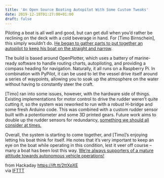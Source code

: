 ```yaml
---
title: 'An Open Source Boating Autopilot With Some Custom Tweaks'
date: 2019-12-18T01:27:00+01:00
draft: false
---
```


Piloting a boat is all well and good, but can get dull when you’d rather be reclining on the deck with a cold beverage in hand. For \[Timo Birnschein\], this simply wouldn’t do. [He began to gather parts to put together an autopilot to keep his boat on the straight and narrow](https://hackaday.io/project/168592-opencpn-chart-plotter-w-autopilot-and-waypoints).

The build is based around OpenPlotter, which uses a battery of marine-ready software to handle routing charts, autopiloting, and providing a compass heading for navigation. Naturally, it all runs on a Raspberry Pi. In combination with PyPilot, it can be used to let the vessel drive itself around a series of waypoints, allowing you to soak up the atmosphere on the water without having to constantly steer the craft.

\[Timo\] ran into some issues, however, with the hardware side of things. Existing implementations for motor control to drive the rudder weren’t quite cutting it, so the system was reworked to run with a robust H-bridge and some fresh Arduino code. This was combined with a custom rudder sensor built with a potentiometer and some 3D printed gears. Future work aims to double up the rudder sensors for redundancy, [something we should all consider at times.](https://hackaday.com/2019/03/14/mcas-and-the-737-when-small-changes-have-huge-consequences/)

Overall, the system is starting to come together, and \[Timo\]’s enjoying letting his boat think for itself. He notes that it’s very important to keep an eye on the boat while operating in this condition, lest it veer off course – many a boat has been lost this way. [We’re always supporters of a mature attitude towards autonomous vehicle operations!](https://hackaday.com/2019/11/07/teslas-smart-summon-gimmick-or-greatness/)

  
  
from Hackaday https://ift.tt/2ttXpXE  
via [IFTTT](https://ifttt.com/?ref=da&site=blogger)